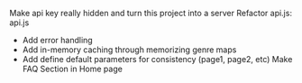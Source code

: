 Make api key really hidden and turn this project into a server
Refactor api.js:
api.js
- Add error handling
- Add in-memory caching through memorizing genre maps
- Add define default parameters for consistency (page1, page2, etc)
Make FAQ Section in Home page


